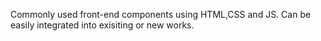 Commonly used front-end components using HTML,CSS and JS.
Can be easily integrated into exisiting or new works.

